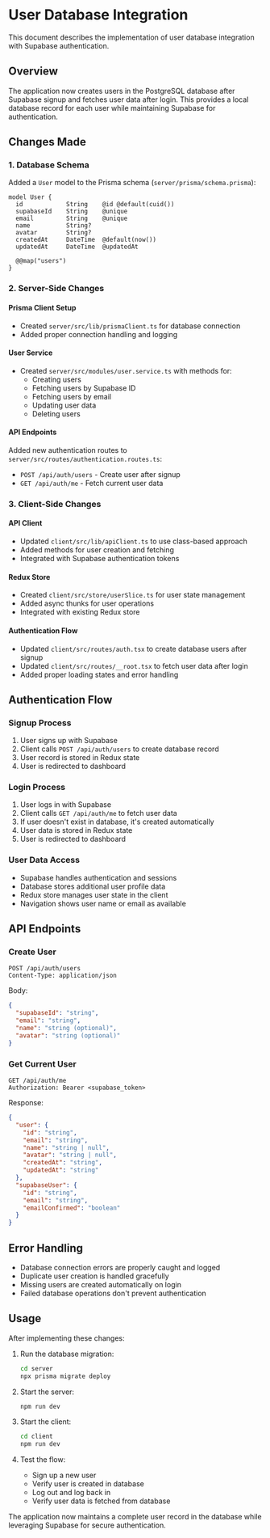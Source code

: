 # User Database Integration

This document describes the implementation of user database integration with Supabase authentication.

## Overview

The application now creates users in the PostgreSQL database after Supabase signup and fetches user data after login. This provides a local database record for each user while maintaining Supabase for authentication.

## Changes Made

### 1. Database Schema

Added a `User` model to the Prisma schema (`server/prisma/schema.prisma`):

```prisma
model User {
  id            String    @id @default(cuid())
  supabaseId    String    @unique
  email         String    @unique
  name          String?
  avatar        String?
  createdAt     DateTime  @default(now())
  updatedAt     DateTime  @updatedAt

  @@map("users")
}
```

### 2. Server-Side Changes

#### Prisma Client Setup
- Created `server/src/lib/prismaClient.ts` for database connection
- Added proper connection handling and logging

#### User Service
- Created `server/src/modules/user.service.ts` with methods for:
  - Creating users
  - Fetching users by Supabase ID
  - Fetching users by email
  - Updating user data
  - Deleting users

#### API Endpoints
Added new authentication routes to `server/src/routes/authentication.routes.ts`:

- `POST /api/auth/users` - Create user after signup
- `GET /api/auth/me` - Fetch current user data

### 3. Client-Side Changes

#### API Client
- Updated `client/src/lib/apiClient.ts` to use class-based approach
- Added methods for user creation and fetching
- Integrated with Supabase authentication tokens

#### Redux Store
- Created `client/src/store/userSlice.ts` for user state management
- Added async thunks for user operations
- Integrated with existing Redux store

#### Authentication Flow
- Updated `client/src/routes/auth.tsx` to create database users after signup
- Updated `client/src/routes/__root.tsx` to fetch user data after login
- Added proper loading states and error handling

## Authentication Flow

### Signup Process
1. User signs up with Supabase
2. Client calls `POST /api/auth/users` to create database record
3. User record is stored in Redux state
4. User is redirected to dashboard

### Login Process
1. User logs in with Supabase
2. Client calls `GET /api/auth/me` to fetch user data
3. If user doesn't exist in database, it's created automatically
4. User data is stored in Redux state
5. User is redirected to dashboard

### User Data Access
- Supabase handles authentication and sessions
- Database stores additional user profile data
- Redux store manages user state in the client
- Navigation shows user name or email as available

## API Endpoints

### Create User
```
POST /api/auth/users
Content-Type: application/json
```

Body:
```json
{
  "supabaseId": "string",
  "email": "string",
  "name": "string (optional)",
  "avatar": "string (optional)"
}
```

### Get Current User
```
GET /api/auth/me
Authorization: Bearer <supabase_token>
```

Response:
```json
{
  "user": {
    "id": "string",
    "email": "string",
    "name": "string | null",
    "avatar": "string | null",
    "createdAt": "string",
    "updatedAt": "string"
  },
  "supabaseUser": {
    "id": "string",
    "email": "string",
    "emailConfirmed": "boolean"
  }
}
```

## Error Handling

- Database connection errors are properly caught and logged
- Duplicate user creation is handled gracefully
- Missing users are created automatically on login
- Failed database operations don't prevent authentication

## Usage

After implementing these changes:

1. Run the database migration:
   ```bash
   cd server
   npx prisma migrate deploy
   ```

2. Start the server:
   ```bash
   npm run dev
   ```

3. Start the client:
   ```bash
   cd client
   npm run dev
   ```

4. Test the flow:
   - Sign up a new user
   - Verify user is created in database
   - Log out and log back in
   - Verify user data is fetched from database

The application now maintains a complete user record in the database while leveraging Supabase for secure authentication. 